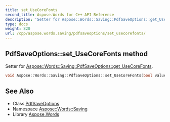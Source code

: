 ```yaml
---
title: set_UseCoreFonts
second_title: Aspose.Words for C++ API Reference
description: 'Setter for Aspose::Words::Saving::PdfSaveOptions::get_UseCoreFonts.'
type: docs
weight: 820
url: /cpp/aspose.words.saving/pdfsaveoptions/set_usecorefonts/
---
```

## PdfSaveOptions::set_UseCoreFonts method


Setter for [Aspose::Words::Saving::PdfSaveOptions::get_UseCoreFonts](../get_usecorefonts/).

```cpp
void Aspose::Words::Saving::PdfSaveOptions::set_UseCoreFonts(bool value)
```

## See Also

* Class [PdfSaveOptions](../)
* Namespace [Aspose::Words::Saving](../../)
* Library [Aspose.Words](../../../)
